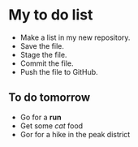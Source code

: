 # My to do list
* Make a list in my new repository.
* Save the file.
* Stage the file.
* Commit the file.
* Push the file to GitHub.

## To do tomorrow

* Go for a **run**
* Get some _cat_ food
* Gor for a hike in the peak district